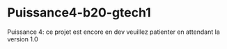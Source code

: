 # Puissance4-b20-gtech1
Puissance 4: 
ce projet est encore en dev veuillez patienter en attendant la version 1.0
